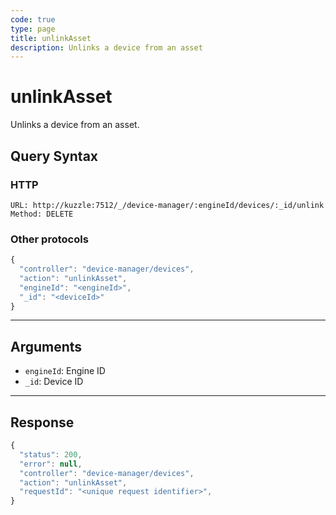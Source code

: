 ```yaml
---
code: true
type: page
title: unlinkAsset
description: Unlinks a device from an asset
---
```


# unlinkAsset

Unlinks a device from an asset.

## Query Syntax

### HTTP

```http
URL: http://kuzzle:7512/_/device-manager/:engineId/devices/:_id/unlink
Method: DELETE
```

### Other protocols

```js
{
  "controller": "device-manager/devices",
  "action": "unlinkAsset",
  "engineId": "<engineId>",
  "_id": "<deviceId>"
}
```

---

## Arguments

- `engineId`: Engine ID
- `_id`: Device ID

---

## Response

```js
{
  "status": 200,
  "error": null,
  "controller": "device-manager/devices",
  "action": "unlinkAsset",
  "requestId": "<unique request identifier>",
}
```
